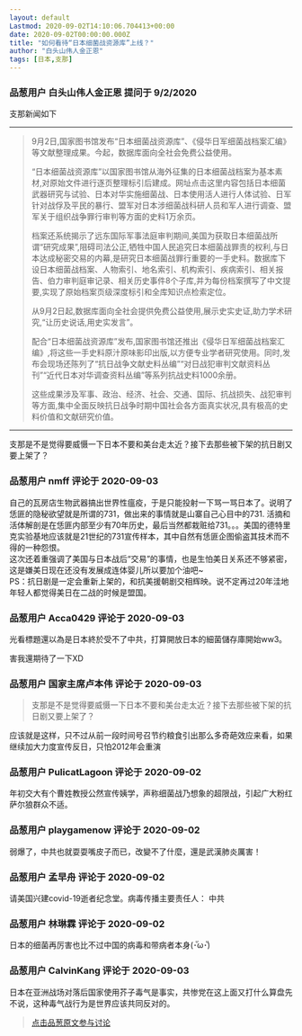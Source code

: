 ```yaml
---
layout: default
Lastmod: 2020-09-02T14:10:06.704413+00:00
date: 2020-09-02T00:00:00.000Z
title: "如何看待“日本细菌战资源库”上线？"
author: "白头山伟人金正恩"
tags: [日本,支那]
---
```



### 品葱用户 **白头山伟人金正恩** 提问于 9/2/2020
    
支那新闻如下  

* * *

  
  

> 9月2日,国家图书馆发布“日本细菌战资源库”、《侵华日军细菌战档案汇编》等文献整理成果。今起，数据库面向全社会免费公益使用。  
>   
> “日本细菌战资源库”以国家图书馆从海外征集的日本细菌战档案为基本素材,对原始文件进行逐页整理标引后建成。网址点击这里内容包括日本细菌武器研究与试验、日本对华实施细菌战、日本使用活人进行人体试验、日军针对战俘及平民的暴行、盟军对日本涉细菌战科研人员和军人进行调查、盟军关于组织战争罪行审判等方面的史料1万余页。  
>   
> 档案还系统揭示了远东国际军事法庭审判期间,美国为获取日本细菌战所谓“研究成果”,阻碍司法公正,牺牲中国人民追究日本细菌战罪责的权利,与日本达成秘密交易的内幕,是研究日本细菌战罪行重要的一手史料。数据库下设日本细菌战档案、人物索引、地名索引、机构索引、疾病索引、相关报告、伯力审判庭审记录、相关历史事件8个子库,并为每份档案撰写了中文提要,实现了原始档案页级深度标引和全库知识点检索定位。  
>   
> 从9月2日起,数据库面向全社会提供免费公益使用,展示史实史证,助力学术研究,“让历史说话,用史实发言”。  
>   
> 配合“日本细菌战资源库”发布,国家图书馆还推出《侵华日军细菌战档案汇编》,将这些一手史料原汁原味影印出版,以方便专业学者研究使用。同时,发布会现场还陈列了“抗日战争文献史料丛编”“对日战犯审判文献资料丛刊”“近代日本对华调查资料丛编”等系列抗战史料1000余册。  
>   
> 这些成果涉及军事、政治、经济、社会、交通、国际、抗战损失、战犯审判等方面,集中全面反映抗日战争时期中国社会各方面真实状况,具有极高的史料价值和文献研究价值。

  

* * *

  
  
支那是不是觉得要威慑一下日本不要和美台走太近？接下去那些被下架的抗日剧又要上架了？
    
                

### 品葱用户 **nmff** 评论于 2020-09-03
        
自己的瓦房店生物武器搞出世界性瘟疫，于是只能投射一下骂一骂日本了。说明了恁匪的隐秘欲望就是所谓的731，做出来的事情就是山寨自己心目中的731. 活摘和活体解剖是在恁匪内部至少有70年历史，最后当然都栽赃给731。。。美国的德特里克实验基地应该就是21世纪的731宣传样本，其中自然有恁匪企图偷盗其技术而不得的一种怨恨。  
这次还着重强调了美国与日本战后“交易”的事情，也是生怕美日关系还不够紧密，这是嫌美日现在还没有发展成连体婴儿所以要加个油吧~  
PS：抗日剧是一定会重新上架的，和抗美援朝剧交相辉映。说不定再过20年洼地年轻人都觉得美日在二战的时候是盟国。
        
                

### 品葱用户 **Acca0429** 评论于 2020-09-03
        
光看標題還以為是日本終於受不了中共，打算開放日本的細菌儲存庫開始ww3。  
  
害我還期待了一下XD
        
                

### 品葱用户 **国家主席卢本伟** 评论于 2020-09-03
        
> 支那是不是觉得要威慑一下日本不要和美台走太近？接下去那些被下架的抗日剧又要上架了？

  
  
应该就是这样，只不过从前一段时间号召节约粮食引出那么多奇葩效应来看，如果继续加大力度宣传反日，只怕2012年会重演
        
                

### 品葱用户 **PulicatLagoon** 评论于 2020-09-02
        
年初交大有个曹姓教授公然宣传姨学，声称细菌战乃想象的超限战，引起广大粉红萨尔狼群众不适。
        
                

### 品葱用户 **playgamenow** 评论于 2020-09-02
        
弱爆了，中共也就耍耍嘴皮子而已，改變不了什麼，還是武漢肺炎厲害！
        
                

### 品葱用户 **孟早舟** 评论于 2020-09-02
        
请美国兴建covid-19逝者纪念堂。病毒传播主要责任人： 中共
        
                

### 品葱用户 **林琳霖** 评论于 2020-09-02
        
日本的细菌再厉害也比不过中国的病毒和带病者本身(･ัω･ั)
        
                

### 品葱用户 **CalvinKang** 评论于 2020-09-03
        
日本在亚洲战场对落后国家使用芥子毒气是事实，共惨党在这上面又打什么算盘先不说，这种毒气战行为是世界应该共同反对的。
        
                





> [点击品葱原文参与讨论](https://pincong.rocks/question/30552)


